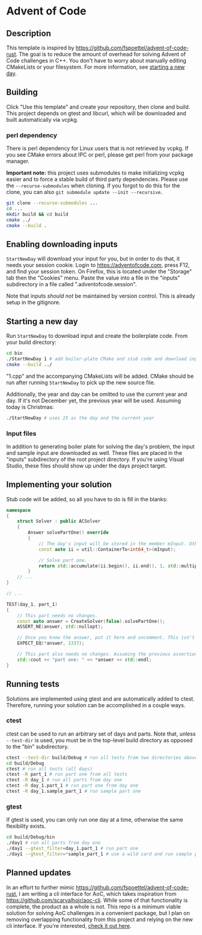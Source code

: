 # Advent of Code

## Description
This template is inspired by https://github.com/fspoettel/advent-of-code-rust. The goal is to reduce the amount of overhead for solving Advent of Code challenges in C++. You don't have to worry about manually editing CMakeLists or your filesystem. For more information, see [starting a new day](#Starting-a-new-day).

## Building
Click "Use this template" and create your repository, then clone and build. This project depends on gtest and libcurl, which will be downloaded and built automatically via vcpkg.

### perl dependency
There is perl dependency for Linux users that is not retrieved by vcpkg. If you see CMake errors about IPC or perl, please get perl from your package manager.

**Important note:** this project uses submodules to make initializing vcpkg easier and to force a stable build of third party dependencies. Please use the `--recurse-submodules` when cloning. If you forgot to do this for the clone, you can also `git submodule update --init --recursive`.

```sh
git clone --recurse-submodules ...
cd ...
mkdir build && cd build
cmake ../
cmake --build .
```

## Enabling downloading inputs
`StartNewDay` will download your input for you, but in order to do that, it needs your session cookie. Login to https://adventofcode.com, press F12, and find your session token. On Firefox, this is located under the "Storage" tab then the "Cookies" menu. Paste the value into a file in the "inputs" subdirectory in a file called ".adventofcode.session".

Note that inputs *should not* be maintained by version control. This is already setup in the gitignore.

## Starting a new day
Run `StartNewDay` to download input and create the boilerplate code. From your build directory:

```sh
cd bin
./StartNewDay 1 # add boiler-plate CMake and stub code and download inputs
cmake --build ../
```

"1.cpp" and the accompanying CMakeLists will be added. CMake should be run after running `StartNewDay` to pick up the new source file.

Additionally, the year and day can be omitted to use the current year and day. If it's not December yet, the previous year will be used. Assuming today is Christmas:
```sh
./StartNewDay # uses 25 as the day and the current year
```

### Input files
In addition to generating boiler plate for solving the day's problem, the input and sample input are downloaded as well. These files are placed in the "inputs" subdirectory of the root project directory. If you're using Visual Studio, these files should show up under the days project target.

## Implementing your solution
Stub code will be added, so all you have to do is fill in the blanks:

```cpp
namespace
{
    struct Solver : public ACSolver
    {
        Answer solvePartOne() override
        {
            // The day's input will be stored in the member mInput. Other useful utility functions are provided, see Utilities.hpp.
            const auto ii = util::ContainerTo<int64_t>(mInput);

            // Solve part one.
            return std::accumulate(ii.begin(), ii.end(), 1, std::multiplies<>());
        }
    // ...
}

// ...

TEST(day_1, part_1)
{
    // This part needs no changes.
    const auto answer = CreateSolver(false).solvePartOne();
    ASSERT_NE(answer, std::nullopt);

    // Once you know the answer, put it here and uncomment. This isn't strictly necessary.
    EXPECT_EQ(*answer, 1337);

    // This part also needs no changes. Assuming the previous assertion does not fail, your answer should be printed.
    std::cout << "part one: " << *answer << std::endl;
}
```

## Running tests
Solutions are implemented using gtest and are automatically added to ctest. Therefore, running your solution can be accomplished in a couple ways.

### ctest
ctest can be used to run an arbitrary set of days and parts. Note that, unless `--test-dir` is used, you must be in the top-level build directory as opposed to the "bin" subdirectory.
```sh
ctest --test-dir build/Debug # run all tests from two directories above our build
cd build/Debug
ctest # run all tests (all days)
ctest -R part_1 # run part one from all tests
ctest -R day_1 # run all parts from day one
ctest -R day_1.part_1 # run part one from day one
ctest -R day_1.sample_part_1 # run sample part one
```

### gtest
If gtest is used, you can only run one day at a time, otherwise the same flexibility exists.
```sh
cd build/Debug/bin
./day1 # run all parts from day one
./day1 --gtest_filter=day_1.part_1 # run part one
./day1 --gtest_filter=*sample_part_1 # use a wild card and run sample part one
```

## Planned updates
In an effort to further mimic https://github.com/fspoettel/advent-of-code-rust, I am writing a cli interface for AoC, which takes inspiration from https://github.com/scarvalhojr/aoc-cli. While some of that functionality is complete, the product as a whole is not. This repo is a minimum viable solution for solving AoC challenges in a convenient package, but I plan on removing overlapping functionality from this project and relying on the new cli interface. If you're interested, [check it out here](https://github.com/jonathondgebhardt/aoc-cli-cpp).
